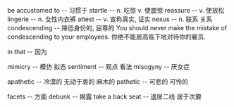 be accustomed to -- 习惯于
startle -- n. 吃惊  v. 使震惊
reassure -- v. 使放松
lingerie -- n. 女性内衣裤
attest -- v. 宣称真实, 证实
nexus -- n. 联系 关系
condescending -- 降低身份的, 屈尊的
	You should never make the mistake of condescending to your employees.
	你绝不能居高临下地对待你的雇员.

in that -- 因为

mimicry -- 模仿 拟态
sentiment -- 观点 看法
misogyny -- 厌女症

apathetic -- 冷漠的 无动于衷的 麻木的
pathetic -- 可悲的 可怜的

facets -- 方面
debunk -- 揭露
take a back seat  -- 退居二线 居于次要